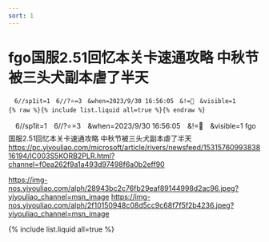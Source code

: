 ```yaml
---
sort: 1
---
```


# fgo国服2.51回忆本关卡速通攻略 中秋节被三头犬副本虐了半天

```
　6//sp1it=1　6//?⭐=3　&when=2023/9/30 16:56:05　&!=🛑　&visible=1
{% raw %}{% include list.liquid all=true %}{% endraw %}
```

　6//sp1it=1　6//?⭐=3　&when=2023/9/30 16:56:05　&!=🛑　&visible=1
fgo国服2.51回忆本关卡速通攻略 中秋节被三头犬副本虐了半天
https://pc.yiyouliao.com/microsoft/article/rivers/newsfeed/1531576099383816194/IC003S5KORB2PLR.html?channel=f0ea262f9a1a493d97498f6a0b2eff90

https://img-nos.yiyouliao.com/alph/28943bc2c76fb29eaf89144998d2ac96.jpeg?yiyouliao_channel=msn_image
https://img-nos.yiyouliao.com/alph/2f10150948c08d5cc9c68f7f5f2b4236.jpeg?yiyouliao_channel=msn_image

{% include list.liquid all=true %}